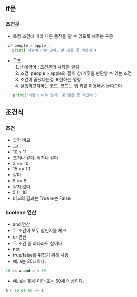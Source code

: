 ## if문
### 조건문  
+ 특정 조건에 따라 다른 동작을 할 수 있도록 해주는 구문
~~~python 
 if people > apple :
   print('사람이 너무 많아. 몇 명은 못 먹겠네')
~~~
+ 구조
  1. if 예약어 : 조건문의 시작을 알림
  2. 조건: people > apple와 같이 참/거짓을 판단할 수 있는 조건
  3. 조건이 끝났다는걸 표현하는 명령
  4. 실행하고자하는 코드. 코드는 탭 키를 이용해서 들여쓴다.
  ~~~python
  print('사람이 너무 많아! 몇 명은 못 먹겠네')
  ~~~
## 조건식
### 조건  
+ 숫자 비교
 + 크다
  + 10 < 11
 + 크거나 같다, 작거나 같다
  + 3 <= 10
  + 15 >= 10
 + 같다
  + 5 == 5
 + 같지 않다
  + 5 != 10
+  비교의 결과는 True 또는 False
### boolean 연산 
+ and 연산
 + 두 조건이 모두 참인지를 체크
+ or 연산
 + 두 조건 중 하나라도 참이다
+ not
 + true/false를 뒤집기 위해 사용
+ 예. a는 20대이다.
~~~python
20 <= a and a < 30
~~~
+ 예. a는 18세 미만 또는 60세 이상이다.
~~~python
a < 18 or 60 <= a
~~~

